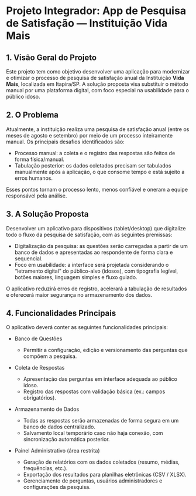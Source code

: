 # Projeto Integrador: App de Pesquisa de Satisfação — Instituição Vida Mais

## 1. Visão Geral do Projeto

Este projeto tem como objetivo desenvolver uma aplicação para modernizar e otimizar o processo de pesquisa de satisfação anual da Instituição **Vida Mais**, localizada em Itapira/SP. A solução proposta visa substituir o método manual por uma plataforma digital, com foco especial na usabilidade para o público idoso.

## 2. O Problema

Atualmente, a instituição realiza uma pesquisa de satisfação anual (entre os meses de agosto e setembro) por meio de um processo inteiramente manual. Os principais desafios identificados são:

- Processo manual: a coleta e o registro das respostas são feitos de forma física/manual.
- Tabulação posterior: os dados coletados precisam ser tabulados manualmente após a aplicação, o que consome tempo e está sujeito a erros humanos.

Esses pontos tornam o processo lento, menos confiável e oneram a equipe responsável pela análise.

## 3. A Solução Proposta

Desenvolver um aplicativo para dispositivos (tablet/desktop) que digitalize todo o fluxo da pesquisa de satisfação, com as seguintes premissas:

- Digitalização da pesquisa: as questões serão carregadas a partir de um banco de dados e apresentadas ao respondente de forma clara e sequencial.
- Foco em usabilidade: a interface será projetada considerando o “letramento digital” do público-alvo (idosos), com tipografia legível, botões maiores, linguagem simples e fluxo guiado.

O aplicativo reduzirá erros de registro, acelerará a tabulação de resultados e oferecerá maior segurança no armazenamento dos dados.

## 4. Funcionalidades Principais

O aplicativo deverá conter as seguintes funcionalidades principais:

- Banco de Questões
  - Permitir a configuração, edição e versionamento das perguntas que compõem a pesquisa.

- Coleta de Respostas
  - Apresentação das perguntas em interface adequada ao público idoso.
  - Registro das respostas com validação básica (ex.: campos obrigatórios).

- Armazenamento de Dados
  - Todas as respostas serão armazenadas de forma segura em um banco de dados centralizado.
  - Salvamento local temporário caso não haja conexão, com sincronização automática posterior.

- Painel Administrativo (área restrita)
  - Geração de relatórios com os dados coletados (resumo, médias, frequências, etc.).
  - Exportação dos resultados para planilhas eletrônicas (CSV / XLSX).
  - Gerenciamento de perguntas, usuários administradores e configurações da pesquisa.
